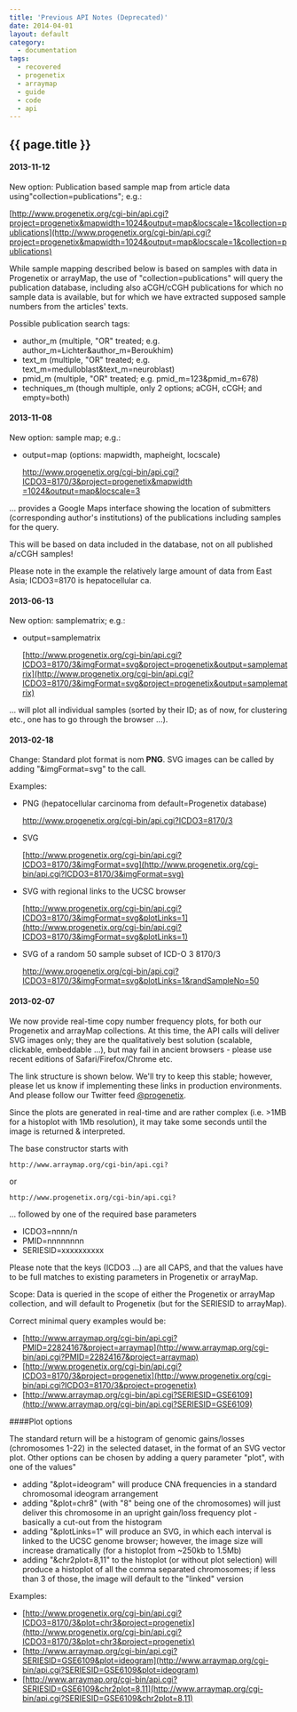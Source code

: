 ```yaml
---
title: 'Previous API Notes (Deprecated)'
date: 2014-04-01
layout: default
category:
  - documentation
tags: 
  - recovered
  - progenetix
  - arraymap
  - guide
  - code
  - api
---
```


## {{ page.title }}

#### 2013-11-12

New option: Publication based sample map from article data using"collection=publications"; e.g.:

[http://www.progenetix.org/cgi-bin/api.cgi?project=progenetix&mapwidth=1024&output=map&locscale=1&collection=publications](http://www.progenetix.org/cgi-bin/api.cgi?project=progenetix&mapwidth=1024&output=map&locscale=1&collection=publications)

While sample mapping described below is based on samples with data in Progenetix or arrayMap, the use of "collection=publications" will query the publication database, including also aCGH/cCGH publications for which no sample data is available, but for which we have extracted supposed sample numbers from the articles' texts.


Possible publication search tags:

* author_m (multiple, "OR" treated; e.g. author_m=Lichter&author_m=Beroukhim)
* text_m (multiple, "OR" treated; e.g. text_m=medulloblast&text_m=neuroblast)
* pmid_m (multiple, "OR" treated; e.g. pmid_m=123&pmid_m=678)
* techniques_m (though multiple, only 2 options; aCGH, cCGH; and empty=both)


#### 2013-11-08

New option: sample map; e.g.:

* output=map (options: mapwidth, mapheight, locscale)

    [http://www.progenetix.org/cgi-bin/api.cgi?ICDO3=8170/3&project=progenetix&mapwidth =1024&output=map&locscale=3](http://www.progenetix.org/cgi-bin/api.cgi?ICDO3=8170/3&project=progenetix&mapwidth=1024&output=map&locscale=3)

... provides a Google Maps interface showing the location of submitters (corresponding author's institutions) of the publications including samples for the query.

This will be based on data included in the database, not on all published a/cCGH samples!

Please note in the example the relatively large amount of data from East Asia;  ICDO3=8170 is hepatocellular ca.



#### 2013-06-13

New option: samplematrix; e.g.:

* output=samplematrix

    [http://www.progenetix.org/cgi-bin/api.cgi?ICDO3=8170/3&imgFormat=svg&project=progenetix&output=samplematrix](http://www.progenetix.org/cgi-bin/api.cgi?ICDO3=8170/3&imgFormat=svg&project=progenetix&output=samplematrix)  

... will plot all individual samples (sorted by their ID; as of now, for clustering etc., one has to go through the browser ...).



#### 2013-02-18

Change: Standard plot format is nom <b>PNG</b>. SVG images can be called by adding "&imgFormat=svg" to the call.

Examples:

* PNG  (hepatocellular carcinoma from default=Progenetix database)

    http://www.progenetix.org/cgi-bin/api.cgi?ICDO3=8170/3

* SVG

    [http://www.progenetix.org/cgi-bin/api.cgi?ICDO3=8170/3&imgFormat=svg](http://www.progenetix.org/cgi-bin/api.cgi?ICDO3=8170/3&imgFormat=svg)

* SVG with regional links to the UCSC browser

   [http://www.progenetix.org/cgi-bin/api.cgi?ICDO3=8170/3&imgFormat=svg&plotLinks=1](http://www.progenetix.org/cgi-bin/api.cgi?ICDO3=8170/3&imgFormat=svg&plotLinks=1)

* SVG of a random 50 sample subset of ICD-O 3 8170/3

    http://www.progenetix.org/cgi-bin/api.cgi?ICDO3=8170/3&imgFormat=svg&plotLinks=1&randSampleNo=50

#### 2013-02-07

We now provide real-time copy number frequency plots, for both our Progenetix and arrayMap collections. At this time, the API calls will deliver SVG images only; they are the qualitatively best solution (scalable, clickable, embeddable ...), but may fail in ancient browsers - please use recent editions of Safari/Firefox/Chrome etc.

The link structure is shown below. We'll try to keep this stable; however, please let us know if implementing these links in production environments. And please follow our Twitter feed <a href="http://www.twitter.com/progenetix" target="_NEW">@progenetix</a>.

Since the plots are generated in real-time and are rather complex (i.e. >1MB for a histoplot with 1Mb resolution), it may take some seconds until the image is returned & interpreted.

The base constructor starts with 

    http://www.arraymap.org/cgi-bin/api.cgi?

or

    http://www.progenetix.org/cgi-bin/api.cgi?

... followed by one of the required base parameters

* ICDO3=nnnn/n
* PMID=nnnnnnnn
* SERIESID=xxxxxxxxxx

Please note that the keys (ICDO3 ...) are all CAPS, and that the values have to be full matches to existing parameters in Progenetix or arrayMap. 

Scope: Data is queried in the scope of either the Progenetix or arrayMap collection, and will default to Progenetix (but for the SERIESID to arrayMap).

Correct minimal query examples would be:

* [http://www.arraymap.org/cgi-bin/api.cgi?PMID=22824167&project=arraymap](http://www.arraymap.org/cgi-bin/api.cgi?PMID=22824167&project=arraymap)
* [http://www.progenetix.org/cgi-bin/api.cgi?ICDO3=8170/3&project=progenetix](http://www.progenetix.org/cgi-bin/api.cgi?ICDO3=8170/3&project=progenetix)
* [http://www.arraymap.org/cgi-bin/api.cgi?SERIESID=GSE6109](http://www.arraymap.org/cgi-bin/api.cgi?SERIESID=GSE6109)


####Plot options

The standard return will be a histogram of genomic gains/losses (chromosomes 1-22)  in the selected dataset, in the format of an SVG vector plot. Other options can be chosen by adding a query parameter "plot", with one of the values"

* adding "&plot=ideogram" will produce CNA frequencies in a standard chromosomal ideogram arrangement
* adding "&plot=chr8" (with "8" being one of the chromosomes) will just deliver this chromosome in an upright gain/loss frequency plot - basically a cut-out from the histogram
* adding "&plotLinks=1" will produce an SVG, in which each interval is linked to the UCSC genome browser; however, the image size will increase dramatically (for a histoplot from ~250kb to 1.5Mb)
* adding "&chr2plot=8,11" to the histoplot (or without plot selection) will produce a histoplot of all the comma separated chromosomes; if less than 3 of those, the image will default to the "linked" version

Examples:

* [http://www.progenetix.org/cgi-bin/api.cgi?ICDO3=8170/3&plot=chr3&project=progenetix](http://www.progenetix.org/cgi-bin/api.cgi?ICDO3=8170/3&plot=chr3&project=progenetix)
* [http://www.arraymap.org/cgi-bin/api.cgi?SERIESID=GSE6109&plot=ideogram](http://www.arraymap.org/cgi-bin/api.cgi?SERIESID=GSE6109&plot=ideogram)
* [http://www.arraymap.org/cgi-bin/api.cgi?SERIESID=GSE6109&chr2plot=8,11](http://www.arraymap.org/cgi-bin/api.cgi?SERIESID=GSE6109&chr2plot=8,11)

</div>

